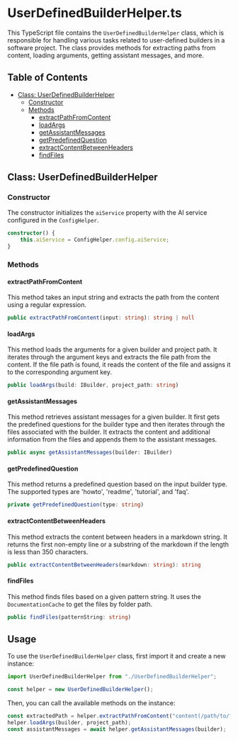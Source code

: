 # UserDefinedBuilderHelper.ts

This TypeScript file contains the `UserDefinedBuilderHelper` class, which is responsible for handling various tasks related to user-defined builders in a software project. The class provides methods for extracting paths from content, loading arguments, getting assistant messages, and more.

## Table of Contents

- [Class: UserDefinedBuilderHelper](#class-userdefinedbuilderhelper)
  - [Constructor](#constructor)
  - [Methods](#methods)
    - [extractPathFromContent](#extractpathfromcontent)
    - [loadArgs](#loadargs)
    - [getAssistantMessages](#getassistantmessages)
    - [getPredefinedQuestion](#getpredefinedquestion)
    - [extractContentBetweenHeaders](#extractcontentbetweenheaders)
    - [findFiles](#findfiles)

## Class: UserDefinedBuilderHelper

### Constructor

The constructor initializes the `aiService` property with the AI service configured in the `ConfigHelper`.

```typescript
constructor() {
    this.aiService = ConfigHelper.config.aiService;
}
```

### Methods

#### extractPathFromContent

This method takes an input string and extracts the path from the content using a regular expression.

```typescript
public extractPathFromContent(input: string): string | null
```

#### loadArgs

This method loads the arguments for a given builder and project path. It iterates through the argument keys and extracts the file path from the content. If the file path is found, it reads the content of the file and assigns it to the corresponding argument key.

```typescript
public loadArgs(build: IBuilder, project_path: string)
```

#### getAssistantMessages

This method retrieves assistant messages for a given builder. It first gets the predefined questions for the builder type and then iterates through the files associated with the builder. It extracts the content and additional information from the files and appends them to the assistant messages.

```typescript
public async getAssistantMessages(builder: IBuilder)
```

#### getPredefinedQuestion

This method returns a predefined question based on the input builder type. The supported types are 'howto', 'readme', 'tutorial', and 'faq'.

```typescript
private getPredefinedQuestion(type: string)
```

#### extractContentBetweenHeaders

This method extracts the content between headers in a markdown string. It returns the first non-empty line or a substring of the markdown if the length is less than 350 characters.

```typescript
public extractContentBetweenHeaders(markdown: string): string
```

#### findFiles

This method finds files based on a given pattern string. It uses the `DocumentationCache` to get the files by folder path.

```typescript
public findFiles(patternString: string)
```

## Usage

To use the `UserDefinedBuilderHelper` class, first import it and create a new instance:

```typescript
import UserDefinedBuilderHelper from "./UserDefinedBuilderHelper";

const helper = new UserDefinedBuilderHelper();
```

Then, you can call the available methods on the instance:

```typescript
const extractedPath = helper.extractPathFromContent("content(/path/to/file.txt)");
helper.loadArgs(builder, project_path);
const assistantMessages = await helper.getAssistantMessages(builder);
```